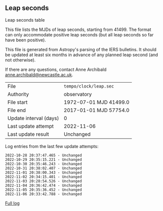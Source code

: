 
## Leap seconds

Leap seconds table

This file lists the MJDs of leap seconds, starting from 41499.
The format can only accommodate positive leap seconds (but all
leap seconds so far have been positive).

This file is generated from Astropy's parsing of the IERS
bulletins. It should be updated at least six months in advance
of any planned leap second (and not otherwise).

If there are any questions, contact Anne Archibald
<anne.archibald@newcastle.ac.uk>.

|     |     |
|:--- |:--- |
| File | `tempo/clock/leap.sec` |
| Authority | observatory |
| File start | 1972-07-01 MJD 41499.0 |
| File end | 2017-01-01 MJD 57754.0 |
| Update interval (days) | 0 |
| Last update attempt | 2022-11-06 |
| Last update result | Unchanged |

Log entries from the last few update attempts:
```
2022-10-28 20:37:47.465 - Unchanged
2022-10-29 20:35:15.221 - Unchanged
2022-10-30 20:35:46.243 - Unchanged
2022-10-31 20:38:02.407 - Unchanged
2022-11-01 20:38:00.343 - Unchanged
2022-11-02 20:34:15.401 - Unchanged
2022-11-03 20:28:54.526 - Unchanged
2022-11-04 20:36:42.474 - Unchanged
2022-11-05 20:35:36.452 - Unchanged
2022-11-06 20:33:42.788 - Unchanged
```
[Full log](https://raw.githubusercontent.com/ipta/pulsar-clock-corrections/main/log/tempo/clock/leap.sec.log)
